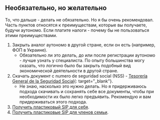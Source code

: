 ## Необязательно, но желательно

То, что дальше - делать не обязательно. Но я бы очень рекомендовал. Часть пунктов относятся к преимуществам, которые
вы получаете, будучи аутономо. Если платите налоги - почему бы не пользоваться этими преимуществами.

1. Закрыть аналог аутономо в другой стране, если он есть (например, ФОП в Украине).
    - Обязательно ли это делать, до или после регистрации аутономо - лучше узнать у специалиста. По опыту большинства
      могу сказать, что логично было бы закрыть подобный вид экономической деятельности в другой стране.
2. Скачать документ с numero de seguridad social (NSS) -
   [Tesorería General de la Seguridad Social](https://portal.seg-social.gob.es/wps/portal/importass/importass/bienvenida){:
   target="_blank"}.
    - Не знаю, насколько это нужно делать. Но я придерживаюсь подхода скачивать и сохранять себе все документы,
      чтобы при необходимости их было легко предъявить. Рекомендую и вам придерживаться этого подхода.
2. [Получить пластиковый SIP для себя](#получение-пластикового-sip-для-себя).
3. [Получить пластиковые SIP для членов семьи](#получение-пластикового-sip-для-членов-семьи).
